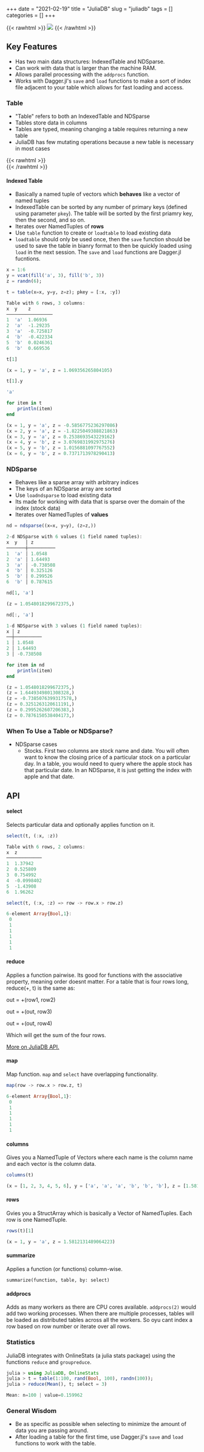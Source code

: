 +++ 
date = "2021-02-19"
title = "JuliaDB"
slug = "juliadb"
tags = []
categories = []
+++

{{< rawhtml >}}
<img src="/images/julia_db_logo.png" style="max-height: 400px;">
{{< /rawhtml >}}

## Key Features

- Has two main data structures: IndexedTable and NDSparse.
- Can work with data that is larger than the machine RAM.
- Allows parallel processing with the `addprocs` function.
- Works with Dagger.jl's `save` and `load` functions to make a sort of index file adjacent to your table which allows for fast loading and access.

### Table

- "Table" refers to both an IndexedTable and NDSparse
- Tables store data in columns
- Tables are typed, meaning changing a table requires returning a new table
- JuliaDB has few mutating operations because a new table is necessary in most cases

{{< rawhtml >}}
<br>
{{< /rawhtml >}}

#### Indexed Table

- Basically a named tuple of vectors which **behaves** like a vector of named tuples
- IndexedTable can be sorted by any number of primary keys (defined using parameter `pkey`). The table will be sorted by the first priamry key, then the second, and so on.
- Iterates over NamedTuples of **rows**
- Use `table` function to create or `loadtable` to load existing data
- `loadtable` should only be used once, then the `save` function should be used to save the table in bianry format to then be quickly loaded using `load` in the next session. The `save` and `load` functions are Dagger.jl fucntions.

```julia
x = 1:6
y = vcat(fill('a', 3), fill('b', 3))
z = randn(6);

t = table(x=x, y=y, z=z); pkey = [:x, :y])

Table with 6 rows, 3 columns:
x  y    z
─────────────────
1  'a'  1.06936
2  'a'  -1.29235
3  'a'  -0.725817
4  'b'  -0.422334
5  'b'  0.0246361
6  'b'  0.669536
```

```julia
t[1]

(x = 1, y = 'a', z = 1.069356265804105)
```

```julia
t[1].y

'a'
```

```julia
for item in t
    println(item)
end

(x = 1, y = 'a', z = -0.5856775236297086)
(x = 2, y = 'a', z = -1.8225049388821863)
(x = 3, y = 'a', z = 0.2538693543229162)
(x = 4, y = 'b', z = 3.0769831992975276)
(x = 5, y = 'b', z = 1.0156881097767552)
(x = 6, y = 'b', z = 0.7371713978290413)
```

### NDSparse

- Behaves like a sparse array with arbitrary indices
- The keys of an NDSparse array are sorted
- Use `loadndsparse` to load existing data
- Its made for working with data that is sparse over the domain of the index (stock data)
- Iterates over NamedTuples of **values**

```julia
nd = ndsparse((x=x, y=y), (z=z,))

2-d NDSparse with 6 values (1 field named tuples):
x  y   │ z
───────┼──────────
1  'a' │ 1.0548
2  'a' │ 1.64493
3  'a' │ -0.738508
4  'b' │ 0.325126
5  'b' │ 0.299526
6  'b' │ 0.787615
```

```julia
nd[1, 'a']

(z = 1.0548018299672375,)
```

```julia
nd[:, 'a']

1-d NDSparse with 3 values (1 field named tuples):
x │ z
──┼──────────
1 │ 1.0548
2 │ 1.64493
3 │ -0.738508
```

```julia
for item in nd
    println(item)
end

(z = 1.0548018299672375,)
(z = 1.6449349801308328,)
(z = -0.7385076399317578,)
(z = 0.3251263120611191,)
(z = 0.2995262607206383,)
(z = 0.7876150538404173,)
```

### When To Use a Table or NDSparse?

- NDSparse cases
  - Stocks. First two columns are stock name and date. You will often want to know the closing price of a particular stock on a particular day. In a table, you would need to query where the apple stock has that particular date. In an NDSparse, it is just getting the index with apple and that date.

## API

#### select

Selects particular data and optionally applies function on it.

```julia
select(t, (:x, :z))

Table with 6 rows, 2 columns:
x  z
─────────────
1  1.37942
2  0.525809
3  0.754992
4  -0.0998402
5  -1.43908
6  1.96262
```

```julia
select(t, (:x, :z) => row -> row.x > row.z)

6-element Array{Bool,1}:
 0
 1
 1
 1
 1
 1
```

#### reduce

Applies a function pairwise. Its good for functions with the associative property, meaning order doesnt matter. For a table that is four rows long, reduce(+, t) is the same as:

out = +(row1, row2)

out = +(out, row3)

out = +(out, row4)

Which will get the sum of the four rows.

[More on JuliaDB API.](https://juliadb.juliadata.org/latest/api/)

#### map

Map function. `map` and `select` have overlapping functionality.

```julia
map(row -> row.x > row.z, t)

6-element Array{Bool,1}:
 0
 1
 1
 1
 1
 1
```

#### columns

Gives you a NamedTuple of Vectors where each name is the column name and each vector is the column data.

```julia
columns(t)

(x = [1, 2, 3, 4, 5, 6], y = ['a', 'a', 'a', 'b', 'b', 'b'], z = [1.5812131489064223, -0.5545552318128536, -0.5490833373597503, 0.291760065744581, -1.411530524868723, -1.449557749618286])
```

#### rows

Gvies you a StructArray which is basically a Vector of NamedTuples. Each row is one NamedTuple.

```julia
rows(t)[1]

(x = 1, y = 'a', z = 1.5812131489064223)
```

#### summarize

Applies a function (or functions) column-wise.

`summarize(function, table, by: select)`

#### addprocs

Adds as many workers as there are CPU cores available. `addprocs(2)` would add two working processes. When there are multiple processes, tables will be loaded as distributed tables across all the workers. So oyu cant index a row based on row number or iterate over all rows.

### Statistics

JuliaDB integrates with OnlineStats (a julia stats package) using the functions `reduce` and `groupreduce`.

```julia
julia > using JuliaDB, OnlineStats
julia > t = table(1:100, rand(Bool, 100), randn(100));
julia > reduce(Mean(), t; select = 3)

Mean: n=100 | value=0.159962
```

### General Wisdom

- Be as specific as possible when selecting to minimize the amount of data you are passing around.
- After loading a table for the first time, use Dagger.jl's `save` and `load` functions to work with the table.
